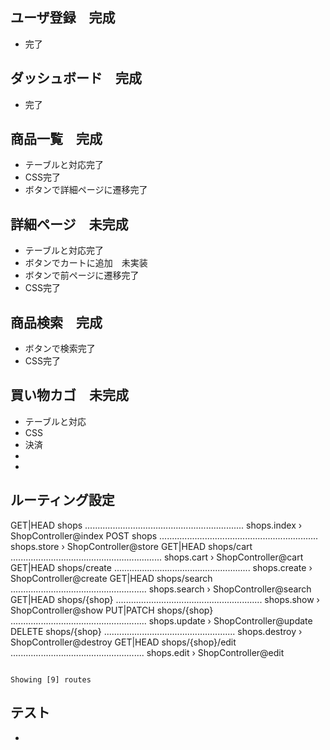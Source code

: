 ## ユーザ登録　完成
-   完了

## ダッシュボード　完成
-   完了

## 商品一覧　完成
-   テーブルと対応完了
-   CSS完了
-   ボタンで詳細ページに遷移完了

## 詳細ページ　未完成
-   テーブルと対応完了
-   ボタンでカートに追加　未実装
-   ボタンで前ページに遷移完了
-   CSS完了

## 商品検索　完成
-   ボタンで検索完了
-   CSS完了

## 買い物カゴ　未完成
-   テーブルと対応
-   CSS
-   決済
-   
-    

## ルーティング設定
  GET|HEAD        shops ............................................................... shops.index › ShopController@index
  POST            shops ............................................................... shops.store › ShopController@store
  GET|HEAD        shops/cart ............................................................ shops.cart › ShopController@cart
  GET|HEAD        shops/create ...................................................... shops.create › ShopController@create
  GET|HEAD        shops/search ...................................................... shops.search › ShopController@search
  GET|HEAD        shops/{shop} .......................................................... shops.show › ShopController@show
  PUT|PATCH       shops/{shop} ...................................................... shops.update › ShopController@update
  DELETE          shops/{shop} .................................................... shops.destroy › ShopController@destroy
  GET|HEAD        shops/{shop}/edit ..................................................... shops.edit › ShopController@edit

                                                                                                        Showing [9] routes
                                                                                                        
## テスト
-   